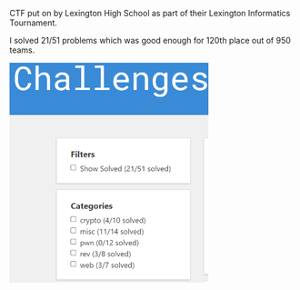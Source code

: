 CTF put on by Lexington High School as part of their Lexington Informatics Tournament.

I solved 21/51 problems which was good enough for 120th place out of 950 teams.

<img src='solves.png' width=350>
